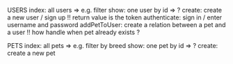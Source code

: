 USERS
index: all users => e.g. filter
show: one user by id => ?
create: create a new user / sign up !! return value is the token
authenticate: sign in / enter username and password
addPetToUser: create a relation between a pet and a user !! how handle when pet already exists ?

PETS
index: all pets => e.g. filter by breed
show: one pet by id => ?
create: create a new pet
